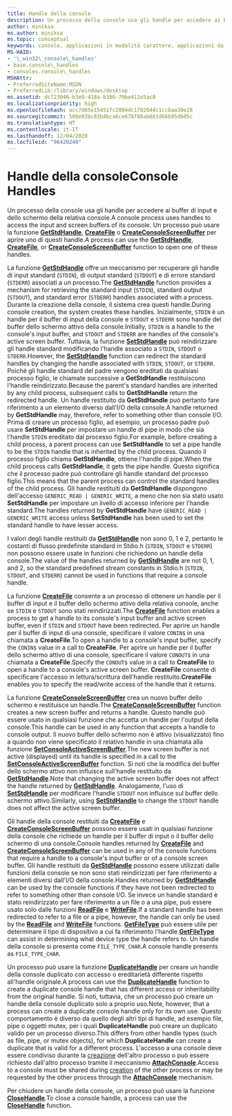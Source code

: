 ```yaml
---
title: Handle della console
description: Un processo della console usa gli handle per accedere ai buffer di input e dello schermo della relativa console, incluse le funzioni GetStdHandle, CreateFile o CreateConsoleScreenBuffer.
author: miniksa
ms.author: miniksa
ms.topic: conceptual
keywords: console, applicazioni in modalità carattere, applicazioni da riga di comando, applicazioni di terminale, api della console
MS-HAID:
- '\_win32\_console\_handles'
- base.console\_handles
- consoles.console\_handles
MSHAttr:
- PreferredSiteName:MSDN
- PreferredLib:/library/windows/desktop
ms.assetid: dc723046-b3e9-418a-b386-79be411e5ac8
ms.localizationpriority: high
ms.openlocfilehash: acc7d65e15451fc2804dc1782644c1ccbaa30e28
ms.sourcegitcommit: 508e93bc83b4bca6ce678f88ab081d66b95d605c
ms.translationtype: HT
ms.contentlocale: it-IT
ms.lasthandoff: 12/04/2020
ms.locfileid: "96420240"
---
```

# <a name="console-handles"></a><span data-ttu-id="20352-104">Handle della console</span><span class="sxs-lookup"><span data-stu-id="20352-104">Console Handles</span></span>

<span data-ttu-id="20352-105">Un processo della console usa gli handle per accedere ai buffer di input e dello schermo della relativa console.</span><span class="sxs-lookup"><span data-stu-id="20352-105">A console process uses handles to access the input and screen buffers of its console.</span></span> <span data-ttu-id="20352-106">Un processo può usare la funzione [**GetStdHandle**](getstdhandle.md), [**CreateFile**](https://msdn.microsoft.com/library/windows/desktop/aa363858) o [**CreateConsoleScreenBuffer**](createconsolescreenbuffer.md) per aprire uno di questi handle.</span><span class="sxs-lookup"><span data-stu-id="20352-106">A process can use the [**GetStdHandle**](getstdhandle.md), [**CreateFile**](https://msdn.microsoft.com/library/windows/desktop/aa363858), or [**CreateConsoleScreenBuffer**](createconsolescreenbuffer.md) function to open one of these handles.</span></span>

<span data-ttu-id="20352-107">La funzione [**GetStdHandle**](getstdhandle.md) offre un meccanismo per recuperare gli handle di input standard (`STDIN`), di output standard (`STDOUT`) e di errore standard (`STDERR`) associati a un processo.</span><span class="sxs-lookup"><span data-stu-id="20352-107">The [**GetStdHandle**](getstdhandle.md) function provides a mechanism for retrieving the standard input (`STDIN`), standard output (`STDOUT`), and standard error (`STDERR`) handles associated with a process.</span></span> <span data-ttu-id="20352-108">Durante la creazione della console, il sistema crea questi handle.</span><span class="sxs-lookup"><span data-stu-id="20352-108">During console creation, the system creates these handles.</span></span> <span data-ttu-id="20352-109">Inizialmente, `STDIN` è un handle per il buffer di input della console e `STDOUT` e `STDERR` sono handle del buffer dello schermo attivo della console.</span><span class="sxs-lookup"><span data-stu-id="20352-109">Initially, `STDIN` is a handle to the console's input buffer, and `STDOUT` and `STDERR` are handles of the console's active screen buffer.</span></span> <span data-ttu-id="20352-110">Tuttavia, la funzione [**SetStdHandle**](setstdhandle.md) può reindirizzare gli handle standard modificando l'handle associato a `STDIN`, `STDOUT` o `STDERR`.</span><span class="sxs-lookup"><span data-stu-id="20352-110">However, the [**SetStdHandle**](setstdhandle.md) function can redirect the standard handles by changing the handle associated with `STDIN`, `STDOUT`, or `STDERR`.</span></span> <span data-ttu-id="20352-111">Poiché gli handle standard del padre vengono ereditati da qualsiasi processo figlio, le chiamate successive a **GetStdHandle** restituiscono l'handle reindirizzato.</span><span class="sxs-lookup"><span data-stu-id="20352-111">Because the parent's standard handles are inherited by any child process, subsequent calls to **GetStdHandle** return the redirected handle.</span></span> <span data-ttu-id="20352-112">Un handle restituito da **GetStdHandle** può pertanto fare riferimento a un elemento diverso dall'I/O della console.</span><span class="sxs-lookup"><span data-stu-id="20352-112">A handle returned by **GetStdHandle** may, therefore, refer to something other than console I/O.</span></span> <span data-ttu-id="20352-113">Prima di creare un processo figlio, ad esempio, un processo padre può usare **SetStdHandle** per impostare un handle di pipe in modo che sia l'handle `STDIN` ereditato dal processo figlio.</span><span class="sxs-lookup"><span data-stu-id="20352-113">For example, before creating a child process, a parent process can use **SetStdHandle** to set a pipe handle to be the `STDIN` handle that is inherited by the child process.</span></span> <span data-ttu-id="20352-114">Quando il processo figlio chiama **GetStdHandle**, ottiene l'handle di pipe.</span><span class="sxs-lookup"><span data-stu-id="20352-114">When the child process calls **GetStdHandle**, it gets the pipe handle.</span></span> <span data-ttu-id="20352-115">Questo significa che il processo padre può controllare gli handle standard del processo figlio.</span><span class="sxs-lookup"><span data-stu-id="20352-115">This means that the parent process can control the standard handles of the child process.</span></span> <span data-ttu-id="20352-116">Gli handle restituiti da **GetStdHandle** dispongono dell'accesso `GENERIC_READ | GENERIC_WRITE`, a meno che non sia stato usato **SetStdHandle** per impostare un livello di accesso inferiore per l'handle standard.</span><span class="sxs-lookup"><span data-stu-id="20352-116">The handles returned by **GetStdHandle** have `GENERIC_READ | GENERIC_WRITE` access unless **SetStdHandle** has been used to set the standard handle to have lesser access.</span></span>

<span data-ttu-id="20352-117">I valori degli handle restituiti da [**GetStdHandle**](getstdhandle.md) non sono 0, 1 e 2, pertanto le costanti di flusso predefinite standard in Stdio.h (`STDIN`, `STDOUT` e `STDERR`) non possono essere usate in funzioni che richiedono un handle della console.</span><span class="sxs-lookup"><span data-stu-id="20352-117">The value of the handles returned by [**GetStdHandle**](getstdhandle.md) are not 0, 1, and 2, so the standard predefined stream constants in Stdio.h (`STDIN`, `STDOUT`, and `STDERR`) cannot be used in functions that require a console handle.</span></span>

<span data-ttu-id="20352-118">La funzione [**CreateFile**](https://msdn.microsoft.com/library/windows/desktop/aa363858) consente a un processo di ottenere un handle per il buffer di input e il buffer dello schermo attivo della relativa console, anche se `STDIN` e `STDOUT` sono stati reindirizzati.</span><span class="sxs-lookup"><span data-stu-id="20352-118">The [**CreateFile**](https://msdn.microsoft.com/library/windows/desktop/aa363858) function enables a process to get a handle to its console's input buffer and active screen buffer, even if `STDIN` and `STDOUT` have been redirected.</span></span> <span data-ttu-id="20352-119">Per aprire un handle per il buffer di input di una console, specificare il valore `CONIN$` in una chiamata a **CreateFile**.</span><span class="sxs-lookup"><span data-stu-id="20352-119">To open a handle to a console's input buffer, specify the `CONIN$` value in a call to **CreateFile**.</span></span> <span data-ttu-id="20352-120">Per aprire un handle per il buffer dello schermo attivo di una console, specificare il valore `CONOUT$` in una chiamata a **CreateFile**.</span><span class="sxs-lookup"><span data-stu-id="20352-120">Specify the `CONOUT$` value in a call to **CreateFile** to open a handle to a console's active screen buffer.</span></span> <span data-ttu-id="20352-121">**CreateFile** consente di specificare l'accesso in lettura/scrittura dell'handle restituito.</span><span class="sxs-lookup"><span data-stu-id="20352-121">**CreateFile** enables you to specify the read/write access of the handle that it returns.</span></span>

<span data-ttu-id="20352-122">La funzione [**CreateConsoleScreenBuffer**](createconsolescreenbuffer.md) crea un nuovo buffer dello schermo e restituisce un handle.</span><span class="sxs-lookup"><span data-stu-id="20352-122">The [**CreateConsoleScreenBuffer**](createconsolescreenbuffer.md) function creates a new screen buffer and returns a handle.</span></span> <span data-ttu-id="20352-123">Questo handle può essere usato in qualsiasi funzione che accetta un handle per l'output della console.</span><span class="sxs-lookup"><span data-stu-id="20352-123">This handle can be used in any function that accepts a handle to console output.</span></span> <span data-ttu-id="20352-124">Il nuovo buffer dello schermo non è attivo (visualizzato) fino a quando non viene specificato il relativo handle in una chiamata alla funzione [**SetConsoleActiveScreenBuffer**](setconsoleactivescreenbuffer.md).</span><span class="sxs-lookup"><span data-stu-id="20352-124">The new screen buffer is not active (displayed) until its handle is specified in a call to the [**SetConsoleActiveScreenBuffer**](setconsoleactivescreenbuffer.md) function.</span></span> <span data-ttu-id="20352-125">Si noti che la modifica del buffer dello schermo attivo non influisce sull'handle restituito da [**GetStdHandle**](getstdhandle.md).</span><span class="sxs-lookup"><span data-stu-id="20352-125">Note that changing the active screen buffer does not affect the handle returned by [**GetStdHandle**](getstdhandle.md).</span></span> <span data-ttu-id="20352-126">Analogamente, l'uso di [**SetStdHandle**](setstdhandle.md) per modificare l'handle `STDOUT` non influisce sul buffer dello schermo attivo.</span><span class="sxs-lookup"><span data-stu-id="20352-126">Similarly, using [**SetStdHandle**](setstdhandle.md) to change the `STDOUT` handle does not affect the active screen buffer.</span></span>

<span data-ttu-id="20352-127">Gli handle della console restituiti da [**CreateFile**](https://msdn.microsoft.com/library/windows/desktop/aa363858) e [**CreateConsoleScreenBuffer**](createconsolescreenbuffer.md) possono essere usati in qualsiasi funzione della console che richiede un handle per il buffer di input o il buffer dello schermo di una console.</span><span class="sxs-lookup"><span data-stu-id="20352-127">Console handles returned by [**CreateFile**](https://msdn.microsoft.com/library/windows/desktop/aa363858) and [**CreateConsoleScreenBuffer**](createconsolescreenbuffer.md) can be used in any of the console functions that require a handle to a console's input buffer or of a console screen buffer.</span></span> <span data-ttu-id="20352-128">Gli handle restituiti da [**GetStdHandle**](getstdhandle.md) possono essere utilizzati dalle funzioni della console se non sono stati reindirizzati per fare riferimento a elementi diversi dall'I/O della console.</span><span class="sxs-lookup"><span data-stu-id="20352-128">Handles returned by [**GetStdHandle**](getstdhandle.md) can be used by the console functions if they have not been redirected to refer to something other than console I/O.</span></span> <span data-ttu-id="20352-129">Se invece un handle standard è stato reindirizzato per fare riferimento a un file o a una pipe, può essere usato solo dalle funzioni [**ReadFile**](https://msdn.microsoft.com/library/windows/desktop/aa365467) e [**WriteFile**](https://msdn.microsoft.com/library/windows/desktop/aa365747).</span><span class="sxs-lookup"><span data-stu-id="20352-129">If a standard handle has been redirected to refer to a file or a pipe, however, the handle can only be used by the [**ReadFile**](https://msdn.microsoft.com/library/windows/desktop/aa365467) and [**WriteFile**](https://msdn.microsoft.com/library/windows/desktop/aa365747) functions.</span></span> <span data-ttu-id="20352-130">[**GetFileType**](https://docs.microsoft.com/windows/win32/api/fileapi/nf-fileapi-getfiletype) può essere utile per determinare il tipo di dispositivo a cui fa riferimento l'handle.</span><span class="sxs-lookup"><span data-stu-id="20352-130">[**GetFileType**](https://docs.microsoft.com/windows/win32/api/fileapi/nf-fileapi-getfiletype) can assist in determining what device type the handle refers to.</span></span> <span data-ttu-id="20352-131">Un handle della console si presenta come `FILE_TYPE_CHAR`.</span><span class="sxs-lookup"><span data-stu-id="20352-131">A console handle presents as `FILE_TYPE_CHAR`.</span></span>

<span data-ttu-id="20352-132">Un processo può usare la funzione [**DuplicateHandle**](https://msdn.microsoft.com/library/windows/desktop/ms724251) per creare un handle della console duplicato con accesso o ereditarietà differente rispetto all'handle originale.</span><span class="sxs-lookup"><span data-stu-id="20352-132">A process can use the [**DuplicateHandle**](https://msdn.microsoft.com/library/windows/desktop/ms724251) function to create a duplicate console handle that has different access or inheritability from the original handle.</span></span> <span data-ttu-id="20352-133">Si noti, tuttavia, che un processo può creare un handle della console duplicato solo a proprio uso.</span><span class="sxs-lookup"><span data-stu-id="20352-133">Note, however, that a process can create a duplicate console handle only for its own use.</span></span> <span data-ttu-id="20352-134">Questo comportamento è diverso da quello degli altri tipi di handle, ad esempio file, pipe o oggetti mutex, per i quali **DuplicateHandle** può creare un duplicato valido per un processo diverso.</span><span class="sxs-lookup"><span data-stu-id="20352-134">This differs from other handle types (such as file, pipe, or mutex objects), for which **DuplicateHandle** can create a duplicate that is valid for a different process.</span></span>
<span data-ttu-id="20352-135">L'accesso a una console deve essere condiviso durante la [creazione](creation-of-a-console.md) dell'altro processo o può essere richiesto dall'altro processo tramite il meccanismo [**AttachConsole**](attachconsole.md).</span><span class="sxs-lookup"><span data-stu-id="20352-135">Access to a console must be shared during [creation](creation-of-a-console.md) of the other process or may be requested by the other process through the [**AttachConsole**](attachconsole.md) mechanism.</span></span>

<span data-ttu-id="20352-136">Per chiudere un handle della console, un processo può usare la funzione [**CloseHandle**](https://msdn.microsoft.com/library/windows/desktop/ms724211).</span><span class="sxs-lookup"><span data-stu-id="20352-136">To close a console handle, a process can use the [**CloseHandle**](https://msdn.microsoft.com/library/windows/desktop/ms724211) function.</span></span>
